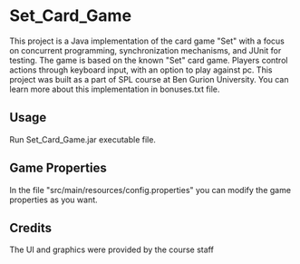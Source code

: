# Set_Card_Game
This project is a Java implementation of the card game "Set" with a focus on concurrent programming, synchronization mechanisms, and JUnit for testing. The game is based on the known "Set" card game. Players control actions through keyboard input, with an option to play against pc.
This project was built as a part of SPL course at Ben Gurion University.
You can learn more about this implementation in bonuses.txt file.

## Usage
Run Set_Card_Game.jar executable file.

## Game Properties
In the file "src/main/resources/config.properties" you can modify the game properties as you want.

## Credits
The UI and graphics were provided by the course staff
